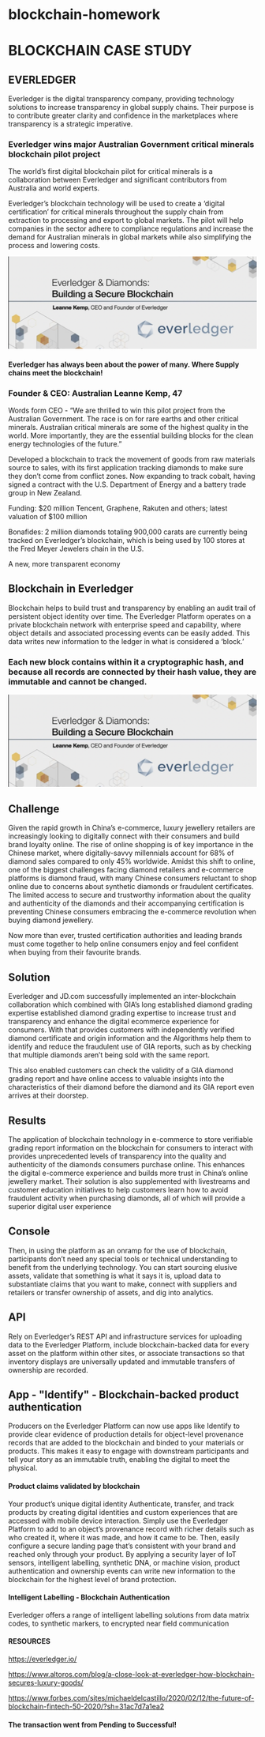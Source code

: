 # blockchain-homework

# BLOCKCHAIN CASE STUDY 

## EVERLEDGER 
Everledger is the digital transparency company, providing technology solutions to increase transparency in global supply chains. Their purpose is to contribute greater clarity and confidence in the marketplaces where transparency is a strategic imperative.

### Everledger wins major Australian Government critical minerals blockchain pilot project
The world’s first digital blockchain pilot for critical minerals is a collaboration between Everledger and significant contributors from Australia and world experts.

Everledger’s blockchain technology will be used to create a ‘digital certification’ for critical minerals throughout the supply chain from extraction to processing and export to global markets. The pilot will help companies in the sector adhere to compliance regulations and increase the demand for Australian minerals in global markets while also simplifying the process and lowering costs.


<kbd>![Everledger Diamonds](images/Everledger-Diamonds.png)

#### Everledger has always been about the power of many. Where Supply chains meet the blockchain!

### Founder & CEO: Australian Leanne Kemp, 47
Words form CEO - “We are thrilled to win this pilot project from the Australian Government. The race is on for rare earths and other critical minerals. Australian critical minerals are some of the highest quality in the world. More importantly, they are the essential building blocks for the clean energy technologies of the future.”

Developed a blockchain to track the movement of goods from raw materials source to sales, with its first application tracking diamonds to make sure they don’t come from conflict zones. Now expanding to track cobalt, having signed a contract with the U.S. Department of Energy and a battery trade group in New Zealand.

Funding: $20 million  Tencent, Graphene, Rakuten and others; latest valuation of $100 million

Bonafides: 2 million diamonds totaling 900,000 carats are currently being tracked on Everledger’s blockchain, which is being used by 100 stores at the Fred Meyer Jewelers chain in the U.S.

A new, more transparent economy

## Blockchain in Everledger 
Blockchain helps to build trust and transparency by enabling an audit trail of persistent object identity over time. The Everledger Platform operates on a private blockchain network with enterprise speed and capability, where object details and associated processing events can be easily added. This data writes new information to the ledger in what is considered a ‘block.’ 
### Each new block contains within it a cryptographic hash, and because all records are connected by their hash value, they are immutable and cannot be changed.


<kbd>![Everledger Diamonds](images/Everledger-Diamonds.png)

## Challenge
Given the rapid growth in China’s e-commerce, luxury jewellery retailers are increasingly looking to digitally connect with their consumers and build brand loyalty online. The rise of online shopping is of key importance in the Chinese market, where digitally-savvy millennials account for 68% of diamond sales compared to only 45% worldwide.
Amidst this shift to online, one of the biggest challenges facing diamond retailers and e-commerce platforms is diamond fraud, with many Chinese consumers reluctant to shop online due to concerns about synthetic diamonds or fraudulent certificates. The limited access to secure and trustworthy information about the quality and authenticity of the diamonds and their accompanying certification is preventing Chinese consumers embracing the e-commerce revolution when buying diamond jewellery.

Now more than ever, trusted certification authorities and leading brands must come together to help online consumers enjoy and feel confident when buying from their favourite brands. 

## Solution
Everledger and JD.com successfully implemented an inter-blockchain collaboration which combined with GIA’s long established diamond grading expertise established diamond grading expertise to increase trust and transparency and enhance the digital ecommerce experience for consumers. With that provides customers with independently verified diamond certificate and origin information and the Algorithms help them to identify and reduce the fraudulent use of GIA reports, such as by checking that multiple diamonds aren’t being sold with the same report.

This also enabled customers can check the validity of a GIA diamond grading report and have online access to valuable insights into the characteristics of their diamond before the diamond and its GIA report even arrives at their doorstep.

## Results
The application of blockchain technology in e-commerce to store verifiable grading report information on the blockchain for consumers to interact with provides unprecedented levels of transparency into the quality and authenticity of the diamonds consumers purchase online. This enhances the digital e-commerce experience and builds more trust in China’s online jewellery market.
Their solution is also supplemented with livestreams and customer education initiatives to help customers learn how to avoid fraudulent activity when purchasing diamonds, all of which will provide a superior digital user experience

## Console
Then, in using the platform as an onramp for the use of blockchain, participants don’t need any special tools or technical understanding to benefit from the underlying technology. You can start sourcing elusive assets, validate that something is what it says it is, upload data to substantiate claims that you want to make, connect with suppliers and retailers or transfer ownership of assets, and dig into analytics.

## API
Rely on Everledger’s REST API and infrastructure services for uploading data to the Everledger Platform, include blockchain-backed data for every asset on the platform within other sites, or associate transactions so that inventory displays are universally updated and immutable transfers of ownership are recorded. 

## App - "Identify" - Blockchain-backed product authentication
Producers on the Everledger Platform can now use apps like Identify to provide clear evidence of production details for object-level provenance records that are added to the blockchain and binded to your materials or products. This makes it easy to engage with downstream participants and tell your story as an immutable truth, enabling the digital to meet the physical.

#### Product claims validated by blockchain
Your product’s unique digital identity
Authenticate, transfer, and track products by creating digital identities and custom experiences that are accessed with mobile device interaction. Simply use the Everledger Platform to add to an object’s provenance record with richer details such as who created it, where it was made, and how it came to be. Then, easily configure a secure landing page that’s consistent with your brand and reached only through your product.
By applying a security layer of IoT sensors, intelligent labelling, synthetic DNA, or machine vision, product authentication and ownership events can write new information to the blockchain for the highest level of brand protection.

#### Intelligent Labelling ​- Blockchain Authentication 
Everledger offers a range of intelligent labelling solutions from data matrix codes, to synthetic markers, to encrypted near field communication


#### RESOURCES
https://everledger.io/

https://www.altoros.com/blog/a-close-look-at-everledger-how-blockchain-secures-luxury-goods/

https://www.forbes.com/sites/michaeldelcastillo/2020/02/12/the-future-of-blockchain-fintech-50-2020/?sh=31ac7d7a1ea2




#### The transaction went from Pending to Successful!